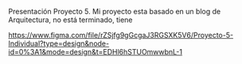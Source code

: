 Presentación Proyecto 5.
Mi proyecto esta basado en un blog de Arquitectura, no está terminado, tiene 



https://www.figma.com/file/rZSjfg9gGcgaJ3RGSXK5V6/Proyecto-5-Individual?type=design&node-id=0%3A1&mode=design&t=EDHl6hSTUOmwwbnL-1
